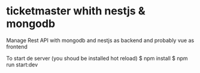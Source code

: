 # ticketmaster whith  nestjs & mongodb

Manage Rest API with mongodb and nestjs as backend and probably vue as frontend

To start de server (you shoud be installed hot reload)
$ npm install
$ npm run start:dev
